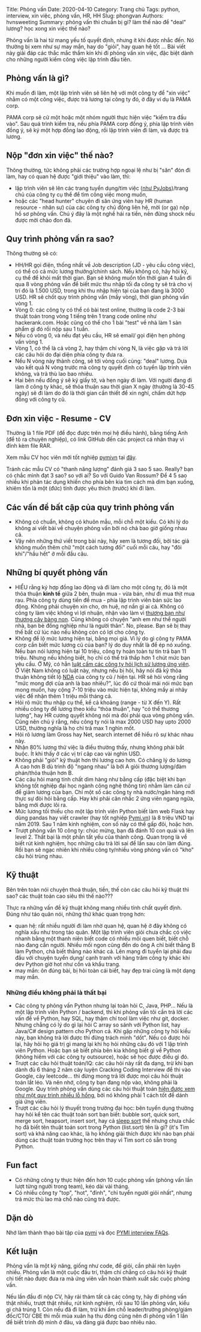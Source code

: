 Title: Phỏng vấn
Date: 2020-04-10
Category: Trang chủ
Tags: python, interview, xin việc, phỏng vấn, HR, HH
Slug: phongvan
Authors: hvnsweeting
Summary: phỏng vấn thì chuẩn bị gì? làm thế nào để "deal" lương? học xong xin việc thế nào?

Phỏng vấn là hai từ mang yếu tố quyết định, nhưng ít khi được nhắc đến.
Nó thường bị xem như sự may mắn, hay do "giỏi", hay quan hệ tốt ...
Bài viết này giải đáp các thắc mắc thầm kín khi đi phỏng vấn xin việc, đặc biệt
dành cho những người kiếm công việc lập trình đầu tiên.

## Phỏng vấn là gì?
Khi muốn đi làm, một lập trình viên sẽ liên hệ với một công ty để "xin việc" nhằm
có một công việc, được trả lương tại công ty đó, ở đây ví dụ là PAMA corp.

PAMA corp sẽ cử một hoặc một nhóm người thực hiện việc "kiểm tra đầu vào". Sau
quá trình kiểm tra, nếu phía PAMA corp đồng ý, phía lập trình viên đồng ý,
sẽ ký một hợp đồng lao động, rồi lập trình viên đi làm, và được trả lương.

## Nộp "đơn xin việc" thế nào?
Thông thường, tức không phải các trường hợp ngoại lệ như bị "săn" đón đi làm,
hay có quan hệ được "giới thiệu" vào làm, thì:

- lập trình viên sẽ lên các trang tuyển dụng/tìm việc ([như PyJobs](https://jobs.pymi.vn/))/trang chủ của công ty cụ thể để tìm công việc mong muốn,
- hoặc các "head hunter" chuyên đi săn ứng viên hay HR (human resource - nhân
  sự) của các công ty chủ động liên hệ, mời (or gạ) nộp hồ sơ phỏng vấn. Chú ý
  đây là một nghề hái ra tiền, nên đừng shock nếu được mời chào đon đả.

## Quy trình phỏng vấn ra sao?
Thông thường sẽ có:

- HH/HR gọi điện, thống nhất về Job description (JD - yêu cầu công việc), có
  thể có cả mức lương thưởng/chính sách. Nếu không có, hãy hỏi kỹ, cụ thể để
  khỏi mất thời gian. Bạn sẽ không muốn tốn thời gian 4 tuần đi qua 8 vòng phỏng
  vấn để biết mức thu nhập tối đa công ty sẽ trả cho vị trí đó là 1.500 USD, trong
  khi thu nhập hiện tại của bạn đang là 3000 USD.
  HR sẽ chốt quy trình phỏng vấn (mấy vòng), thời gian phỏng vấn vòng 1.
- Vòng 0: các công ty có thể có bài test online, thường là code 2-3 bài thuật
  toán trong vòng 1 tiếng trên 1 trang code online như hackerank.com.
  Hoặc cũng có thể cho 1 bài "test" về nhà làm 1 sản phẩm gì đó rồi nộp sau 1
  tuần.
- Nếu có vòng 0, và nếu đạt yêu cầu, HR sẽ email/ gọi điện hẹn phỏng vấn vòng 1.
- Vòng 1, có thể là cả vòng 2, hay thậm chí vòng N, là việc gặp và trả lời các
  câu hỏi do đại diện phía công ty đưa ra.
- Nếu N vòng này thành công, sẽ tới vòng cuối cùng: "deal" lương. Dựa vào kết
  quả N vòng trước mà công ty quyết định có tuyển lập trinh viên không, và
  trả thù lao bao nhiêu.
- Hai bên nếu đồng ý sẽ ký giấy tờ, và hẹn ngày đi làm. Với người đang đi làm
  ở công ty khác, sẽ thỏa thuận sau thời gian X ngày (thường là 30-45 ngày)
  sẽ đi làm do đó là thời gian cần thiết để xin nghỉ, chấm dứt hợp đồng với
  công ty cũ.

## Đơn xin việc - Resume - CV
Thường là 1 file PDF (để đọc được trên mọi hệ điều hành),
bằng tiếng Anh (để tỏ ra chuyên nghiệp), có link GitHub đến các project cá
nhân thay vì đính kèm file RAR.

Xem mẫu CV học viên mới tốt nghiệp [pymivn](https://pymi.vn)
tại [đây](https://bit.ly/pymicv).

Tránh các mẫu CV có "thanh năng lượng" đánh giá 3 sao 5 sao. Really? bạn
có chắc mình đạt 3 sao? so với ai? So với Guido Van Rossum?
Để 4 5 sao nhiều khi phản tác dụng khiến cho phía bên kia tìm cách mà dìm bạn
xuống, khiêm tốn là một (đức) tính được yêu thích (trước) khi đi làm.

## Các vấn đề bất cập của quy trình phỏng vấn

- Không có chuẩn, không có khuôn mẫu, mỗi chỗ một kiểu. Có khi lý do
  không ai viết bài về chuyện phỏng vấn bởi nó chả bao giờ giống nhau cả.
- Vậy nên những thứ viết trong bài này, hãy xem là tương đối, bởi tác giả
  không muốn thêm chữ "một cách tương đối" cuối mỗi câu, hay "đôi khi"/"hầu
  hết" ở mỗi đầu câu.

## Những bí quyết phỏng vấn

- HIỂU rằng ký hợp đồng lao động và đi làm cho một công ty, đó là một thỏa
  thuận **kinh tế** giữa 2 bên, thuận mua - vừa bán, như đi mua thịt mua rau.
  Phía công ty dùng tiền để mua - phía lập trình viên bán sức lao động. Không
  phải chuyện xin cho, ơn huệ, nợ nần gì ai cả. Không có công ty làm việc không
  vì lợi nhuận, nhận vào làm vì [thương bạn như thương cây bàng
  non](https://www.youtube.com/watch?v=iJKV5miglAg). Cũng không có chuyện "anh
  em như thể người nhà, bạn bè đồng nghiệp như là người thân". No, please.
  Bạn sẽ bị thay thế bất cứ lúc nào nếu không còn có lợi cho công ty.
- Không để lộ mức lương hiện tại, bằng mọi giá. Vì lý do gì công ty PAMA corp
  cần biết mức lương cũ của bạn? lý do duy nhất là để ép nó xuống. Nếu bạn nói
  lương hiện tại 10 triệu, công ty hoàn toàn tự tin trả bạn 11 triệu. Nhưng nếu
  không biết, họ chỉ có thể trả thấp hơn 1 chút mức bạn yêu cầu. Ở Mỹ, có hẳn
  [luật cấm các công ty hỏi lịch sử lương ứng viên](https://www.sfgate.com/business/networth/article/New-law-bans-California-employers-from-asking-12274431.php). Ở Việt Nam không có luật này, nhưng nếu bị hỏi, hãy nói đã kỹ thỏa thuận
  không tiết lộ [NDA](https://en.wikipedia.org/wiki/Non-disclosure_agreement)
  của công ty cũ / hiện tại. HR sẽ hỏi vòng rằng "mức mong đợi của
  anh là bao nhiêu?", lúc đó cứ thoải mái nói mức bạn mong muốn, hay cộng 7-10
  triệu vào mức hiện tại, không mấy ai nhảy việc để nhận thêm 1 triệu mỗi tháng
  cả.
- Hỏi rõ mức thu nhập cụ thể, kể cả khoảng (range - từ X đến Y). Rất nhiều công
  ty để lương theo kiểu "thỏa thuận", hay "có thể thương lượng", hay HR cương
  quyết không nói mà đòi phải qua vòng phỏng vấn. Cũng nên chú ý rằng, nếu
  công ty nói là max 2000 USD hay upto 2000 USD, thường nghĩa là họ chỉ trả max
  1 nghìn mốt.
- Hỏi rõ lương làm Gross hay Net, search internet để hiểu rõ sự khác nhau này.
- Nhận 80% lương thử việc là điều thường thấy, nhưng không phải bắt buộc.
  Ít khi thấy ở các vị trí câp cao vài nghìn USD.
- Không phải "giỏi" kỹ thuật hơn thì lương cao hơn. Có chăng lý do lương A cao
  hơn B dù trình độ "ngang nhau" là bởi A giỏi thương lượng/đàm phán/thỏa
  thuận hơn B.
- Các câu hỏi mang tính chất dìm hàng như bằng cấp (đặc biệt khi bạn không tốt
  nghiệp đại học ngành công nghệ thông tin) nhằm làm căn cứ để giảm lương của bạn.
  Chỉ một số các công ty nhà nước/ngân hàng mới thực sự đòi hỏi bằng cấp. Hay
  khi phải cân nhấc 2 ứng viên ngang ngửa, bằng mới được lôi ra.
- Mức lương tối thiểu cho một lập trình viên Python biết làm web Flask hay
  dùng pandas hay viết crawler (hay tốt nghiệp [Pymi.vn](https://pymi.vn))
  là 8 triệu VND tại năm 2019. Sau 1 năm kinh nghiệm,
  con số này có thể gấp đôi, hoặc hơn.
- Trượt phỏng vấn 10 công ty: chúc mừng, bạn đã đánh 10 con quái và lên level 2.
  Thất bại là một phần tất yếu của thành công.
  Quan trọng là về biết rút kinh nghiệm, học những câu trả lời sai để lần sau
  còn làm đúng. Rồi bạn sẽ ngạc nhiên khi nhiều công ty/nhiều vòng phỏng vấn
  có "kho" câu hỏi trùng nhau.

## Kỹ thuật
Bên trên toàn nói chuyện thoả thuận, tiền, thế còn các câu hỏi kỹ thuật thì sao?
các thuật toán cao siêu thì thế nào???

Thực ra những vấn đề kỹ thuật không mang nhiều tính chất quyết định. Đúng như
táo quân nói, những thứ khác quan trọng hơn:

- quan hệ: rất nhiều người đi làm nhờ quan hệ, quan hệ ở đây không có nghĩa xấu
  như trong táo quân. Một lập trình viên giỏi chưa chắc có việc nhanh bằng
  một thanh niên biết code có nhiều môi quen biết, biết chỗ nào đang cần người.
  Nhiều mối ngon cũng đến do ông A chỉ biết thằng B làm Python, chả biết thằng
  nào khác cả. Lên mạng đi tuyển lại phải đau đầu với chuyện tuyển dụng/ cạnh
  tranh với hàng trăm công ty khác khi dev Python giờ hot như cồn và khẩu trang.
- may mắn: ôn đúng bài, bị hỏi toàn cái biết, hay đẹp trai cũng là một dạng may
  mắn.

### Những điều không phải là thất bại
- Các công ty phỏng vấn Python nhưng lại toàn hỏi C, Java, PHP... Nếu là một
  lập trình viên Python / backend, thì khi phỏng vấn tôi cần trả lời các vấn
  đề về Python, hay SQL, hay thậm chí tool làm việc như git, docker. Nhưng
  chẳng có lý do gì lại hỏi C array so sánh với Python list, hay Java/C#
  design pattern cho Python cả. Khi gặp những công ty hỏi kiểu này, bạn không trả
  lời được thì đừng trách mình "dốt". Nếu có được hỏi lại, hãy hỏi họ giá trị gì
  mang lại khi họ hỏi những câu đó với 1 lập trình viên Python. Hoặc bạn sẽ
  biết phía bên kia không biết gì về Python (không hiếm với các công ty outsource),
  hoặc sẽ học được điều gì đó.
- Trượt các câu hỏi thuật toán/IQ: các câu hỏi này rất đa dạng, trừ khi bạn
  dành đủ 6 tháng 2 năm cày luyện Cracking Coding Interview để thi vào Google,
  cày leetcode... thì đừng mong trả lời được mọi câu hỏi thuật toán lắt léo.
  Và nên nhớ, công ty bạn đang nộp vào, không phải là Google.
  Quy trình phỏng vấn dùng các câu hỏi thuật toán [hiện được xem như một quy
  trình nhiều lỗ hổng](https://news.ycombinator.com/item?id=22331804),
  bởi nó không phải 1 cách tốt để dánh giá ứng viên.
- Trượt các câu hỏi lý thuyết trong trường đại học: bên tuyển dụng thường hay hỏi
  kể tên các thuật toán sort bạn biết: bubble sort, quick sort, merge sort,
  heapsort, insert sort, hay cả [sleep sort](https://www.familug.org/2014/12/algorithm-sleep-sort.html)
  thế nhưng chưa chắc họ đã biết tên thuật toán sort trong Python (list.sort)
  tên là gì? (it's Tim sort) và khả năng cao khác, là họ không giải thích được khi
  nào bạn phải dùng các thuật toán trường học trên thay vì Tim sort có sẵn
  trong Python.

## Fun fact
- Có những công ty thực hiện đến hơn 10 cuộc phỏng vấn (phỏng vấn lần lượt từng
  người trong team), kéo dài vài tháng.
- Có nhiều công ty "top", "hot", "đỉnh", "chỉ tuyển người giỏi nhất", nhưng trả
  mức thù lao mà chỗ nào cũng trả được.

## Dặn dò
Nhớ làm thành thạo bài tập của [pymi](https://pymi.vn) và đọc [PYMI interview
FAQs](https://faq.pymi.vn/).

## Kết luận
Phỏng vấn là một kỹ năng, giống như code, để giỏi, cần phải rèn luyện nhiều.
Phỏng vấn là một cuộc đấu trí, thậm chí chẳng có câu hỏi kỹ thuật chi tiết nào
được đưa ra mà ứng viên vẫn hoàn thành xuất sắc cuộc phỏng vấn.

Nếu lần đầu đi nộp CV, hãy rải thảm tất cả các công ty, hãy đi phỏng vấn thật
nhiều, trượt thật nhiều, rút kinh nghiệm, rồi sau 10 lần phỏng vấn, kiểu gì
chả trúng 1. Còn nếu đã đi làm, trừ khi ấm chỗ leader/trưởng phòng/giám đốc/CTO/
CBE thì mỗi mùa xuân hạ thu đông cũng nên đi phỏng vấn 1 lần để biết trình độ
mình ở đâu, và đáng giá được bao nhiêu nào.
